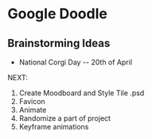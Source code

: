 # Google Doodle

## Brainstorming Ideas

* National Corgi Day -- 20th of April

NEXT: 
1. Create Moodboard and Style Tile .psd
2. Favicon
3. Animate
4. Randomize a part of project 
5. Keyframe animations